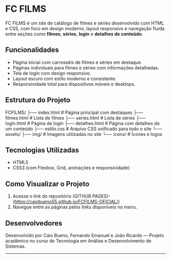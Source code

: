 #  FC FILMS

FC FILMS é um site de catálogo de filmes e séries desenvolvido com HTML e CSS, com foco em design moderno, layout responsivo e navegação fluida entre seções como **filmes**, **séries**, **login** e **detalhes de conteúdo**.

## Funcionalidades

- Página inicial com carrosséis de filmes e séries em destaque.
- Páginas individuais para filmes e séries com informações detalhadas.
- Tela de login com design responsivo.
- Layout escuro com estilo moderno e consistente.
- Responsividade total para dispositivos móveis e desktops.

## Estrutura do Projeto

FCFILMS/ 
├── index.html # Página principal com destaques 
├── filmes.html # Lista de filmes 
├── series.html # Lista de séries 
├── login.html # Página de login 
├── detalhes.html # Página com detalhes de um conteúdo 
├── estilo.css # Arquivo CSS unificado para todo o site 
└── assets/ 
├── img/ # Imagens utilizadas no site 
└── icons/ # Ícones e logos


## Tecnologias Utilizadas

- HTML5
- CSS3 (com Flexbox, Grid, animações e responsividade)

## Como Visualizar o Projeto

1. Acesse o link do repositório (GITHUB PAGES)- (https://caiobueno55.github.io/FCFILMS-OFICIAL/)
2. Navegue entre as páginas pelos links disponíveis no menu.


## Desenvolvedores

Desenvolvido por Caio Bueno, Fernando Emanuel e João Ricardo — Projeto acadêmico no curso de Tecnologia em Análise e Desenvolvimento de Sistemas.

---

